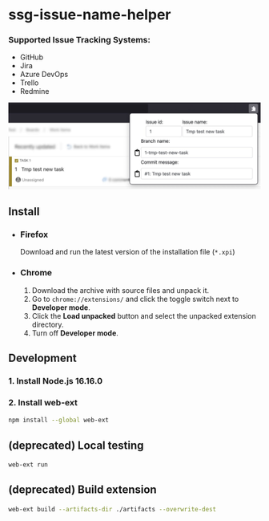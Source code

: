 # ssg-issue-name-helper

### Supported Issue Tracking Systems:
- GitHub
- Jira
- Azure DevOps
- Trello
- Redmine

![Alt text](issue-name-helper-example.jpg)

## Install
- ### Firefox
    Download and run the latest version of the installation file (`*.xpi`)
- ### Chrome
    1. Download the archive with source files and unpack it.
    2. Go to `chrome://extensions/` and click the toggle switch next to **Developer mode**.
    3. Click the **Load unpacked** button and select the unpacked extension directory.
    4. Turn off **Developer mode**.

## Development
### 1. Install Node.js 16.16.0
### 2. Install web-ext
``` bash
npm install --global web-ext
```

## (deprecated) Local testing
``` bash
web-ext run
```

## (deprecated) Build extension
``` bash
web-ext build --artifacts-dir ./artifacts --overwrite-dest
```
